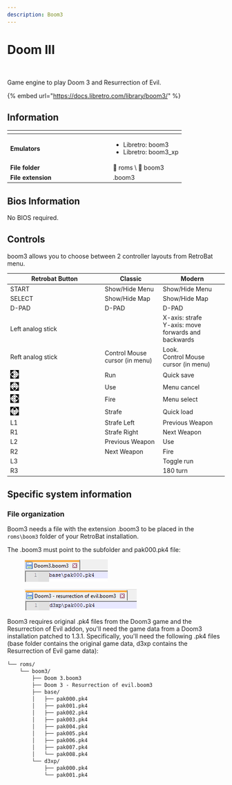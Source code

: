 ```yaml
---
description: Boom3
---
```


# Doom III

<div align="left">

<figure><picture><source srcset="https://raw.githubusercontent.com/fabricecaruso/es-theme-carbon/f55c99c10d6ab0fc36ebe3d33576050178c66501/art/logos/boom3-w.svg" media="(prefers-color-scheme: dark)"><img src="https://raw.githubusercontent.com/fabricecaruso/es-theme-carbon/f55c99c10d6ab0fc36ebe3d33576050178c66501/art/logos/boom3.svg" alt="" width="375"></picture><figcaption></figcaption></figure>

</div>

Game engine to play Doom 3 and Resurrection of Evil.

{% embed url="https://docs.libretro.com/library/boom3/" %}

## Information

<table data-header-hidden><thead><tr><th width="224"></th><th></th></tr></thead><tbody><tr><td><strong>Emulators</strong></td><td><ul><li>Libretro: boom3</li><li>Libretro: boom3_xp</li></ul></td></tr><tr><td><strong>File folder</strong></td><td><span data-gb-custom-inline data-tag="emoji" data-code="1f4c2">📂</span> roms \ <span data-gb-custom-inline data-tag="emoji" data-code="1f4c2">📂</span> boom3</td></tr><tr><td><strong>File extension</strong></td><td>.boom3</td></tr></tbody></table>

## Bios Information

No BIOS required.

## Controls

boom3 allows you to choose between 2 controller layouts from RetroBat menu.

<table><thead><tr><th width="205">Retrobat Button</th><th>Classic</th><th>Modern</th></tr></thead><tbody><tr><td>START</td><td>Show/Hide Menu</td><td>Show/Hide Menu</td></tr><tr><td>SELECT</td><td>Show/Hide Map</td><td>Show/Hide Map</td></tr><tr><td>D-PAD</td><td>D-PAD</td><td>D-PAD</td></tr><tr><td>Left analog stick</td><td></td><td>X-axis: strafe<br>Y-axis: move forwards and backwards</td></tr><tr><td>Reft analog stick</td><td>Control Mouse cursor (in menu)</td><td>Look.<br>Control Mouse cursor (in menu)</td></tr><tr><td><img src="../../../.gitbook/assets/image (45).png" alt=""></td><td>Run</td><td>Quick save</td></tr><tr><td><img src="../../../.gitbook/assets/image (27).png" alt=""></td><td>Use</td><td>Menu cancel</td></tr><tr><td><img src="../../../.gitbook/assets/image (13).png" alt=""></td><td>Fire</td><td>Menu select</td></tr><tr><td><img src="../../../.gitbook/assets/image (47).png" alt=""></td><td>Strafe</td><td>Quick load</td></tr><tr><td>L1</td><td>Strafe Left</td><td>Previous Weapon</td></tr><tr><td>R1</td><td>Strafe Right</td><td>Next Weapon</td></tr><tr><td>L2</td><td>Previous Weapon</td><td>Use</td></tr><tr><td>R2</td><td>Next Weapon</td><td>Fire</td></tr><tr><td>L3</td><td></td><td>Toggle run</td></tr><tr><td>R3</td><td></td><td>180 turn</td></tr></tbody></table>

## Specific system information

### File organization

Boom3 needs a file with the extension .boom3 to be placed in the `roms\boom3` folder of your RetroBat installation.

The .boom3 must point to the subfolder and pak000.pk4 file:

<div align="left">

<figure><img src="../../../.gitbook/assets/image (1) (1) (1).png" alt=""><figcaption></figcaption></figure>

</div>

<div align="left">

<figure><img src="../../../.gitbook/assets/image (2).png" alt=""><figcaption></figcaption></figure>

</div>

Boom3 requires original .pk4 files from the Doom3 game and the Resurrection of Evil addon, you'll need the game data from a Doom3 installation patched to 1.3.1. Specifically, you'll need the following .pk4 files (base folder contains the original game data, d3xp contains the Resurrection of Evil game data):

```
└── roms/
    └── boom3/
        ├── Doom 3.boom3
        ├── Doom 3 - Resurrection of evil.boom3
        ├── base/
        │   ├── pak000.pk4
        │   ├── pak001.pk4
        │   ├── pak002.pk4
        │   ├── pak003.pk4
        │   ├── pak004.pk4
        │   ├── pak005.pk4
        │   ├── pak006.pk4
        │   ├── pak007.pk4
        │   └── pak008.pk4
        └── d3xp/
            ├── pak000.pk4 
            └── pak001.pk4
```
